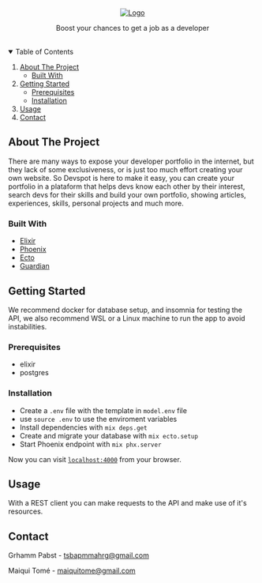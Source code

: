<!-- PROJECT LOGO -->
<br />
<p align="center">
  <a href="https://github.com/hackateam-exreact/backend">
    <img src="https://media.discordapp.net/attachments/851820377159106644/855570181208276992/logo.png" alt="Logo">
  </a>


  <p align="center">
    Boost your chances to get a job as a developer
  </p>
</p>

<br/>



<!-- TABLE OF CONTENTS -->
<details open="open">
  <summary>Table of Contents</summary>
  <ol>
    <li>
      <a href="#about-the-project">About The Project</a>
      <ul>
        <li><a href="#built-with">Built With</a></li>
      </ul>
    </li>
    <li>
      <a href="#getting-started">Getting Started</a>
      <ul>
        <li><a href="#prerequisites">Prerequisites</a></li>
        <li><a href="#installation">Installation</a></li>
      </ul>
    </li>
    <li><a href="#usage">Usage</a></li>
    <li><a href="#contact">Contact</a></li>
    
  </ol>
</details>



<!-- ABOUT THE PROJECT -->
## About The Project

There are many ways to expose your developer portfolio in the internet, but they lack of some exclusiveness, or is just too much effort creating your own website. So Devspot is here to make it easy, you can create your portfolio in a plataform that helps devs know each other by their interest, search devs for their skills and build your own portfolio, showing articles, experiences, skills, personal projects and much more.


### Built With

* [Elixir](https://elixir-lang.org/)
* [Phoenix](https://www.phoenixframework.org/)
* [Ecto](https://github.com/elixir-ecto/ecto)
* [Guardian](https://github.com/ueberauth/guardian)



<!-- GETTING STARTED -->
## Getting Started

We recommend docker for database setup, and insomnia for testing the API, we also recommend WSL or a Linux machine to run the app to avoid instabilities.

### Prerequisites

* elixir
* postgres

### Installation

* Create a `.env` file with the template in `model.env` file 
* use `source .env` to use the enviroment variables
* Install dependencies with `mix deps.get`
* Create and migrate your database with `mix ecto.setup`
* Start Phoenix endpoint with `mix phx.server`


Now you can visit [`localhost:4000`](http://localhost:4000) from your browser.


<!-- USAGE EXAMPLES -->
## Usage

With a REST client you can make requests to the API and make use of it's resources.


<!-- CONTACT -->
## Contact

Grhamm Pabst - tsbapmmahrg@gmail.com

Maiqui Tomé - maiquitome@gmail.com


